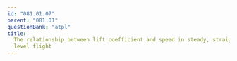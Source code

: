 ```yaml
---
id: "081.01.07"
parent: "081.01"
questionBank: "atpl"
title:
  The relationship between lift coefficient and speed in steady, straight, and
  level flight
---
```

